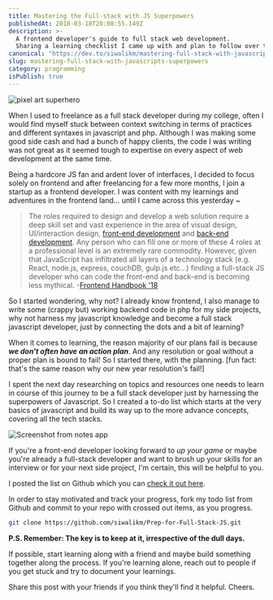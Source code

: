 ```yaml
---
title: Mastering the Full-stack with JS Superpowers
publishedAt: 2018-03-18T20:08:55.149Z
description: >-
  A frontend developer's guide to full stack web development.
  Sharing a learning checklist I came up with and plan to follow over the next couple months.
canonical: "https://dev.to/siwalikm/mastering-full-stack-with-javascripts-superpowers-oin"
slug: mastering-full-stack-with-javascripts-superpowers
category: programming
isPublish: true
---
```


![pixel art superhero](../../assets/js-superpower.avif "pixel art superhero hero image")

When I used to freelance as a full stack developer during my college, often I would find myself stuck between context switching in terms of practices and different syntaxes in javascript and php. Although I was making some good side cash and had a bunch of happy clients, the code I was writing was not great as it seemed tough to expertise on every aspect of web development at the same time.

Being a hardcore JS fan and ardent lover of interfaces, I decided to focus solely on frontend and after freelancing for a few more months, I join a startup as a frontend developer. I was content with my learnings and adventures in the frontend land... until I came across this yesterday ~

> The roles required to design and develop a web solution require a deep
> skill set and vast experience in the area of visual design, UI/interaction design, [front-end development](https://github.com/kamranahmedse/developer-roadmap#-front-end-roadmap) and [back-end development](https://github.com/kamranahmedse/developer-roadmap#-back-end-roadmap).
> Any person who can fill one or more of these 4 roles at a professional
> level is an extremely rare commodity.
> However, given that JavaScript has infiltrated all layers of a
> technology stack (e.g. React, node.js, express, couchDB, gulp.js
> etc...) finding a full-stack JS developer who can code the front-end
> and back-end is becoming less mythical. -[Frontend Handbook
> '18](https://frontendmasters.com/books/front-end-handbook/2018/practice/myth.html)

So I started wondering, why not? I already know frontend, I also manage to write some (crappy but) working backend code in php for my side projects, why not harness my javascript knowledge and become a full stack javascript developer, just by connecting the dots and a bit of learning?

When it comes to learning, the reason majority of our plans fail is because **_we don't often have an action plan_**. And any resolution or goal without a proper plan is bound to fail! So I started there, with the planning.
[fun fact: that's the same reason why our new year resolution's fail!]

I spent the next day researching on topics and resources one needs to learn in course of this journey to be a full stack developer just by harnessing the superpowers of Javascript. So I created a to-do list which starts at the very basics of javascript and build its way up to the more advance concepts, covering all the tech stacks.

![Screenshot from notes app](https://i.imgur.com/YgBfkWW.png)

If you're a front-end developer looking forward to _up your game_ or maybe you're already a full-stack developer and want to brush up your skills for an interview or for your next side project, I'm certain, this will be helpful to you.

I posted the list on Github which you can [check it out here](https://github.com/siwalikm/Prep-for-Full-Stack-JS).

In order to stay motivated and track your progress, fork my todo list from Github and commit to your repo with crossed out items, as you progress.

```bash title="terminal"
git clone https://github.com/siwalikm/Prep-for-Full-Stack-JS.git
```

**P.S. Remember: The key is to keep at it, irrespective of the dull days.**

If possible, start learning along with a friend and maybe build something together along the process. If you're learning alone, reach out to people if you get stuck and try to document your learnings.

Share this post with your friends if you think they'll find it helpful. Cheers.
